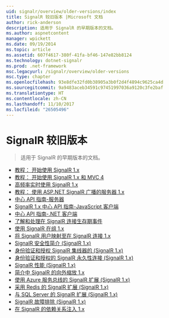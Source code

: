 ```yaml
---
uid: signalr/overview/older-versions/index
title: SignalR 较旧版本 |Microsoft 文档
author: rick-anderson
description: 适用于 SignalR 的早期版本的文档。
ms.author: aspnetcontent
manager: wpickett
ms.date: 09/19/2014
ms.topic: article
ms.assetid: 607f4617-380f-41fa-bf46-147e82bb8124
ms.technology: dotnet-signalr
ms.prod: .net-framework
msc.legacyurl: /signalr/overview/older-versions
msc.type: chapter
ms.openlocfilehash: 93e8dfe32fd0b38905a3b0f2d4f4894c9625ca4d
ms.sourcegitcommit: 9a9483aceb34591c97451997036a9120c3fe2baf
ms.translationtype: HT
ms.contentlocale: zh-CN
ms.lasthandoff: 11/10/2017
ms.locfileid: "26505496"
---
```

<a name="signalr-older-versions"></a>SignalR 较旧版本
====================
> 适用于 SignalR 的早期版本的文档。


- [教程： 开始使用 SignalR 1.x](tutorial-getting-started-with-signalr.md)
- [教程： 开始使用 SignalR 1.x 和 MVC 4](tutorial-getting-started-with-signalr-and-mvc-4.md)
- [高频率实时使用 SignalR 1.x](tutorial-high-frequency-realtime-with-signalr.md)
- [教程： 使用 ASP.NET SignalR 广播的服务器 1.x](tutorial-server-broadcast-with-aspnet-signalr.md)
- [中心 API 指南-服务器](signalr-1x-hubs-api-guide-server.md)
- [SignalR 1.x 中心 API 指南-JavaScript 客户端](signalr-1x-hubs-api-guide-javascript-client.md)
- [中心 API 指南-.NET 客户端](signalr-1x-hubs-api-guide-net-client.md)
- [了解和处理在 SignalR 连接生存期事件](handling-connection-lifetime-events.md)
- [使用 SignalR 在组 1.x](working-with-groups.md)
- [将 SignalR 用户映射至在 SignalR 连接 1.x](mapping-users-to-connections.md)
- [SignalR 安全性简介 (SignalR 1.x)](introduction-to-security.md)
- [身份验证和授权 SignalR 集线器的 (SignalR 1.x)](hub-authorization.md)
- [身份验证和授权的 SignalR 永久性连接 (SignalR 1.x)](persistent-connection-authorization.md)
- [SignalR 性能 (SignalR 1.x)](signalr-performance.md)
- [简介中 SignalR 的向外缩放 1.x](scaleout-in-signalr.md)
- [使用 Azure 服务总线的 SignalR 扩展 (SignalR 1.x)](scaleout-with-windows-azure-service-bus.md)
- [采用 Redis 的 SignalR 扩展 (SignalR 1.x)](scaleout-with-redis.md)
- [与 SQL Server 的 SignalR 扩展 (SignalR 1.x)](scaleout-with-sql-server.md)
- [SignalR 故障排除 (SignalR 1.x)](troubleshooting.md)
- [在 SignalR 的依赖关系注入 1.x](dependency-injection.md)
